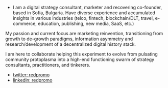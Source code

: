 - I am a digital strategy consultant, marketer and recovering co-founder, based in Sofia, Bulgaria. Have diverse experience and accumulated insights in various industries (telco, fintech, blockchain/DLT, travel, e-commerce, education, publishing, new media, SaaS, etc.) 

My passion and current focus are marketing reinvention, transitioning from growth to de-growth paradigms, information asymmetry and research/development of a decentralized digital history stack. 

I am here to collaborate helping this experiment to evolve from pulsating community protoplasma into a high-end functioning swarm of strategy consultants, practitioners, and tinkerers. 

- [twitter: redpromo](https://twitter.com/redpromo)
- [linkedin: redpromo](https://twitter.com/redpromo)
